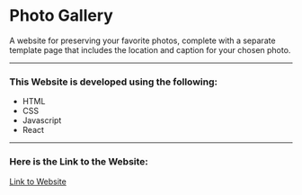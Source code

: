 # Photo Gallery

A website for preserving your favorite photos, complete with a separate template page that includes the location and caption for your chosen photo.

<hr>

### This Website is developed using the following:
- HTML
- CSS
- Javascript
- React

<hr>

### Here is the Link to the Website:

[Link to Website](https://d17o0fjvg61p4q.cloudfront.net)
